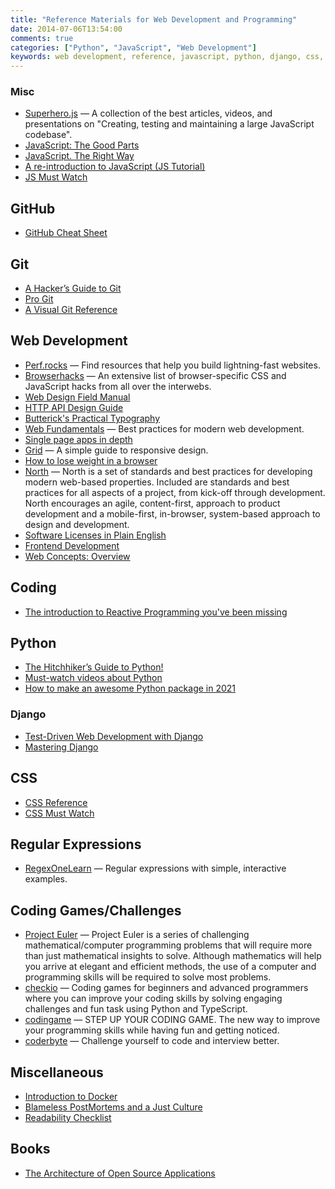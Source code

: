 ```yaml
---
title: "Reference Materials for Web Development and Programming"
date: 2014-07-06T13:54:00
comments: true
categories: ["Python", "JavaScript", "Web Development"]
keywords: web development, reference, javascript, python, django, css, regex
---
```


### Misc

- [Superhero.js](http://superherojs.com) — A collection of the best articles, videos, and presentations on "Creating, testing and maintaining a large JavaScript codebase".
- [JavaScript: The Good Parts](http://gnab.github.io/js-workshop/)
- [JavaScript. The Right Way](http://jstherightway.org/)
- [A re-introduction to JavaScript (JS Tutorial)](https://developer.mozilla.org/en-US/docs/Web/JavaScript/A_re-introduction_to_JavaScript)
- [JS Must Watch](https://github.com/bolshchikov/js-must-watch)

## GitHub

- [GitHub Cheat Sheet](http://github.com/tiimgreen/github-cheat-sheet)

## Git

- [A Hacker’s Guide to Git](http://wildlyinaccurate.com/a-hackers-guide-to-git)
- [Pro Git](http://git-scm.com/book/en/v2)
- [A Visual Git Reference](http://marklodato.github.io/visual-git-guide/index-en.html)

## Web Development

- [Perf.rocks](http://www.perf.rocks/) — Find resources that help you build lightning-fast websites.
- [Browserhacks](http://browserhacks.com/) — An extensive list of browser-specific CSS and JavaScript hacks from all over the interwebs.
- [Web Design Field Manual](http://webfieldmanual.com/)
- [HTTP API Design Guide](https://github.com/interagent/http-api-design)
- [Butterick's Practical Typography](http://practicaltypography.com/)
- [Web Fundamentals](https://developers.google.com/web/fundamentals/) — Best practices for modern web development.
- [Single page apps in depth](http://singlepageappbook.com/)
- [Grid](http://www.adamkaplan.me/grid/) — A simple guide to responsive design.
- [How to lose weight in a browser](http://browserdiet.com/en/)
- [North](https://github.com/north/north) — North is a set of standards and best practices for developing modern web-based properties. Included are standards and best practices for all aspects of a project, from kick-off through development. North encourages an agile, content-first, approach to product development and a mobile-first, in-browser, system-based approach to design and development.
- [Software Licenses in Plain English](https://tldrlegal.com/)
- [Frontend Development](https://github.com/dypsilon/frontend-dev-bookmarks)
- [Web Concepts: Overview](https://webconcepts.info/concepts/)

## Coding

- [The introduction to Reactive Programming you've been missing](https://gist.github.com/staltz/868e7e9bc2a7b8c1f754)

## Python

- [The Hitchhiker’s Guide to Python!](http://docs.python-guide.org/en/latest/)
- [Must-watch videos about Python](https://github.com/s16h/py-must-watch)
- [How to make an awesome Python package in 2021](https://antonz.org/python-packaging/)

### Django

- [Test-Driven Web Development with Django](http://test-driven-django-development.readthedocs.org/en/latest/)
- [Mastering Django](http://masteringdjango.com/)

## CSS

- [CSS Reference](http://tympanus.net/codrops/css_reference/)
- [CSS Must Watch](https://github.com/AllThingsSmitty/must-watch-css)

## Regular Expressions

- [RegexOneLearn](http://regexone.com/) — Regular expressions with simple, interactive examples.

## Coding Games/Challenges

- [Project Euler](https://projecteuler.net/) — Project Euler is a series of challenging mathematical/computer programming problems that will require more than just mathematical insights to solve. Although mathematics will help you arrive at elegant and efficient methods, the use of a computer and programming skills will be required to solve most problems.
- [checkio](https://www.checkio.org/) — Coding games for beginners and advanced programmers where you can improve your coding skills by solving engaging challenges and fun task using Python and TypeScript.
- [codingame](http://www.codingame.com/) — STEP UP YOUR CODING GAME. The new way to improve your programming skills while having fun and getting noticed.
- [coderbyte](http://coderbyte.com/) — Challenge yourself to code and interview better.

## Miscellaneous

- [Introduction to Docker](http://www.youtube.com/watch?v=9bvdc55xYdo)
- [Blameless PostMortems and a Just Culture](https://codeascraft.com/2012/05/22/blameless-postmortems/)
- [Readability Checklist](https://readabilityguidelines.co.uk/readability-checklist/)

## Books

- [The Architecture of Open Source Applications](http://aosabook.org/en/index.html)
